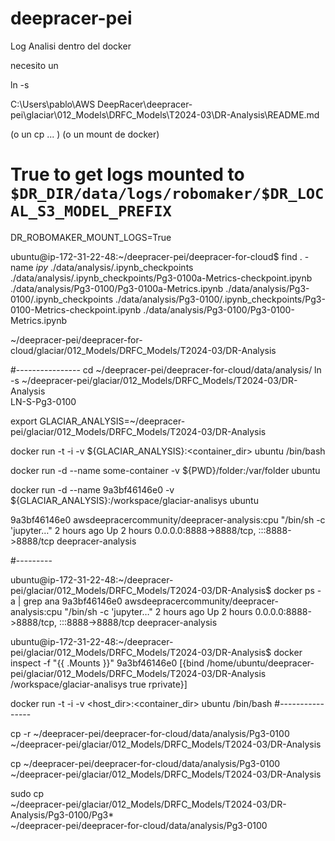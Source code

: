 # deepracer-pei

Log Analisi dentro del docker

necesito un 

ln -s  

C:\Users\pablo\AWS DeepRacer\deepracer-pei\glaciar\012_Models\DRFC_Models\T2024-03\DR-Analysis\README.md

(o un cp ... ) (o un mount de docker)

# True to get logs mounted to `$DR_DIR/data/logs/robomaker/$DR_LOCAL_S3_MODEL_PREFIX`
DR_ROBOMAKER_MOUNT_LOGS=True


ubuntu@ip-172-31-22-48:~/deepracer-pei/deepracer-for-cloud$ find . -name *ipy*
./data/analysis/.ipynb_checkpoints
./data/analysis/.ipynb_checkpoints/Pg3-0100a-Metrics-checkpoint.ipynb
./data/analysis/Pg3-0100/Pg3-0100a-Metrics.ipynb
./data/analysis/Pg3-0100/.ipynb_checkpoints
./data/analysis/Pg3-0100/.ipynb_checkpoints/Pg3-0100-Metrics-checkpoint.ipynb
./data/analysis/Pg3-0100/Pg3-0100-Metrics.ipynb


~/deepracer-pei/deepracer-for-cloud/glaciar/012_Models/DRFC_Models/T2024-03/DR-Analysis

#----------------
cd ~/deepracer-pei/deepracer-for-cloud/data/analysis/
ln -s ~/deepracer-pei/glaciar/012_Models/DRFC_Models/T2024-03/DR-Analysis  \
      LN-S-Pg3-0100


export GLACIAR_ANALYSIS=~/deepracer-pei/glaciar/012_Models/DRFC_Models/T2024-03/DR-Analysis

docker run -t -i -v ${GLACIAR_ANALYSIS}:<container_dir>  ubuntu /bin/bash

docker run -d --name some-container -v ${PWD}/folder:/var/folder ubuntu

docker run -d --name 9a3bf46146e0 -v ${GLACIAR_ANALYSIS}:/workspace/glaciar-analisys ubuntu

9a3bf46146e0   awsdeepracercommunity/deepracer-analysis:cpu               "/bin/sh -c 'jupyter…"   2 hours ago      Up 2 hours                  0.0.0.0:8888->8888/tcp, :::8888->8888/tcp   deepracer-analysis



#---------

ubuntu@ip-172-31-22-48:~/deepracer-pei/glaciar/012_Models/DRFC_Models/T2024-03/DR-Analysis$ docker ps -a  | grep ana
9a3bf46146e0   awsdeepracercommunity/deepracer-analysis:cpu               "/bin/sh -c 'jupyter…"   2 hours ago      Up 2 hours                  0.0.0.0:8888->8888/tcp, :::8888->8888/tcp   deepracer-analysis

ubuntu@ip-172-31-22-48:~/deepracer-pei/glaciar/012_Models/DRFC_Models/T2024-03/DR-Analysis$ docker inspect -f "{{ .Mounts }}" 9a3bf46146e0
[{bind  /home/ubuntu/deepracer-pei/glaciar/012_Models/DRFC_Models/T2024-03/DR-Analysis /workspace/glaciar-analisys   true rprivate}]



docker run -t -i -v <host_dir>:<container_dir>  ubuntu /bin/bash
#----------------



cp -r ~/deepracer-pei/deepracer-for-cloud/data/analysis/Pg3-0100 \
      ~/deepracer-pei/glaciar/012_Models/DRFC_Models/T2024-03/DR-Analysis


cp    ~/deepracer-pei/deepracer-for-cloud/data/analysis/Pg3-0100 \
      ~/deepracer-pei/glaciar/012_Models/DRFC_Models/T2024-03/DR-Analysis

sudo cp \
      ~/deepracer-pei/glaciar/012_Models/DRFC_Models/T2024-03/DR-Analysis/Pg3-0100/Pg3* \
      ~/deepracer-pei/deepracer-for-cloud/data/analysis/Pg3-0100

